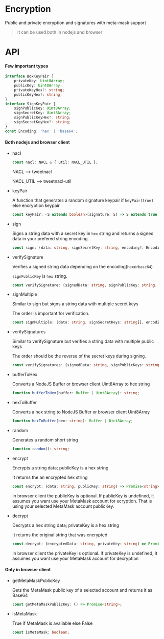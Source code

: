 # Encryption

Public and private encryption and signatures with meta-mask support

> It can be used both in nodejs and browser

# API

#### Few important types

```typescript
interface BoxKeyPair {
	privateKey: Uint8Array;
	publicKey: Uint8Array;
	privateKeyHex?: string;
	publicKeyHex?: string;
}
interface SignKeyPair {
	signPublicKey: Uint8Array;
	signSecretKey: Uint8Array;
	signPublicKeyHex?: string;
	signSecretKeyHex?: string;
}
const Encoding: 'hex' | 'base64';
```

#### Both nodejs and browser client

- nacl

  ```typescript
  const nacl: NACL & { util: NACL_UTIL };
  ```

  NACL --> tweetnacl
  
  NACL_UTIL --> tweetnacl-util

- keyPair

  A function that generates a random signature keypair if `keyPair(true)` else encryption keypair

  ```typescript
  const keyPair: <S extends boolean>(signature: S) => S extends true ? SignKeyPair : BoxKeyPair;
  ```

- sign

  Signs a string data with a secret key in `hex` string and returns a signed data in your prefered string encoding

  ```typescript
  const sign: (data: string, signSecretKey: string, encoding?: Encoding) => string;
  ```

- verifySignature

  Verifies a signed string data depending on the encoding(`hex`or`base64`)
  
  `signPublicKey` is `hex` string.

  ```typescript
  const verifySignature: (signedData: string, signPublicKey: string, encoding?: Encoding) => string;
  ```

- signMultiple

  Similar to sign but signs a string data with multiple secret keys
  
  The order is important for verification.

  ```typescript
  const signMultiple: (data: string, signSecretKeys: string[], encoding?: Encoding) => string;
  ```

- verifySignatures

  Similar to verifySignature but verifies a string data with multiple public keys
  
  The order should be the reverse of the secret keys during signing.

  ```typescript
  const verifySignatures: (signedData: string, signPublicKeys: string[], encoding?: Encoding) => string;
  ```

- bufferToHex

  Converts a NodeJS Buffer or browser client Uint8Array to hex string

  ```typescript
  function bufferToHex(buffer: Buffer | Uint8Array): string;
  ```

- hexToBuffer

  Converts a hex string to NodeJS Buffer or browser client Uint8Array

  ```typescript
  function hexToBuffer(hex: string): Buffer | Uint8Array;
  ```

- random

  Generates a random short string

  ```typescript
  function random(): string;
  ```

- encrypt

  Encrypts a string data; publicKey is a hex string

  It returns the an encrypted hex string

  ```typescript
  const encrypt: (data: string, publicKey: string) => Promise<string>;
  ```

  In browser client the publicKey is optional. If publicKey is undefined, it assumes you want use your MetaMask account for ecryption. That is using your selected MetaMask account publicKey.

- decrypt

  Decrypts a hex string data; privateKey is a hex string

  It returns the original string that was encrypted

  ```typescript
  const decrypt: (encryptedData: string, privateKey: string) => Promise<string>;
  ```

  In browser client the privateKey is optional. If privateKey is undefined, it assumes you want use your MetaMask account for decryption

#### Only in browser client

- getMetaMaskPublicKey

  Gets the MetaMask public key of a selected account and returns it as Base64

  ```typescript
  const getMetaMaskPublicKey: () => Promise<string>;
  ```

- isMetaMask

  True if MetaMask is available else False

  ```typescript
  const isMetaMask: boolean;
  ```
